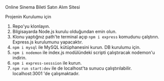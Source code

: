 Online Sinema Bileti Satın Alım Sitesi

Projenin Kurulumu için

1. Repo'yu klonlayın.
2. Bilgisayarda Node.js kurulu olduğundan emin olun.
3. Klonu yaptığnız path'te terminal açıp `npm i express` komudunu çalştırın. Express.js kurulumunu yapacaktır.
4. `npm i mysql` ile MySQL kütüphanesini kurun. DB kurulumu için.
5. `npm i nodemon` ile index.js modülündeki scripti çalıştıracak nodemon'u indirin.
6. `npm i express-sesssion` ile kurun.
7. `npm run start:dev` ile de localhost'ta sunucu çalıştırılabilir. localhost:3001 'de çalışmaktadır.
